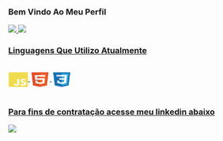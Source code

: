 ### Bem Vindo Ao Meu Perfil 
 <div>
   <a href="https://github.com/kalyel">
   <img height="180em" src="https://github-readme-stats.vercel.app/api?username=kalyel&show_icons=true&theme=tokyonight&include_all_commits=true&count_private=true"/>
   <img height="180em" src="https://github-readme-stats.vercel.app/api/top-langs/?username=kalyel&layout=compact&langs_count=6&theme=tokyonight"/>
</div>

### Linguagens Que Utilizo Atualmente
<div style="display: inline_block"><br>
  <img align="center" alt="Js" height="30" width="40" src="https://raw.githubusercontent.com/devicons/devicon/master/icons/javascript/javascript-plain.svg">
  <img align="center" alt="HTML" height="30" width="40" src="https://raw.githubusercontent.com/devicons/devicon/master/icons/html5/html5-original.svg">
  <img align="center" alt="CSS" height="30" width="40" src="https://raw.githubusercontent.com/devicons/devicon/master/icons/css3/css3-original.svg">
</div>
 
<br>
 
### Para fins de contratação acesse meu linkedin abaixo
 
<div> 
 
  <a href="https://www.linkedin.com/in/kalyel-mendes-588930207/" target="_blank"><img src="https://img.shields.io/badge/-LinkedIn-%230077B5?style=for-the-badge&logo=linkedin&logoColor=white" target="_blank"></a>
</div>
